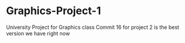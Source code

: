 # Graphics-Project-1
University Project for Graphics class
Commit 16 for project 2 is the best version we have right now
